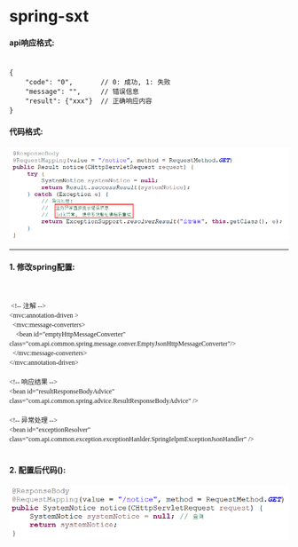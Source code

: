 # spring-sxt

#### api响应格式:

<code>
{
    "code": "0",       // 0: 成功, 1: 失败
	"message": "",     // 错误信息
	"result": {"xxx"}  // 正确响应内容
}
</code>

#### 代码格式:
![](https://raw.githubusercontent.com/what-sxt/spring-sxt/master/template.png)


***
#### 1. 修改spring配置:
<pre>
<code>
<font style='font-family:Comic Sans MS'>
 &lt;!-- 注解 --&gt;
&lt;mvc:annotation-driven &gt;
  &lt;mvc:message-converters&gt;
	&lt;bean id=&quot;emptyHttpMessageConverter&quot; class=&quot;com.api.common.spring.message.conver.EmptyJsonHttpMessageConverter&quot;/&gt;
  &lt;/mvc:message-converters&gt;
&lt;/mvc:annotation-driven&gt;
	
&lt;!-- 响应结果 --&gt;
&lt;bean id=&quot;resultResponseBodyAdvice&quot; class=&quot;com.api.common.spring.advice.ResultResponseBodyAdvice&quot; /&gt;
	
&lt;!-- 异常处理 --&gt;
&lt;bean id=&quot;exceptionResolver&quot; class=&quot;com.api.common.exception.exceptionHanlder.SpringIelpmExceptionJsonHandler&quot; /&gt;
	</font>
</code></pre>
#### 2. 配置后代码():
![](https://raw.githubusercontent.com/what-sxt/spring-sxt/master/cfg-template.png)



















